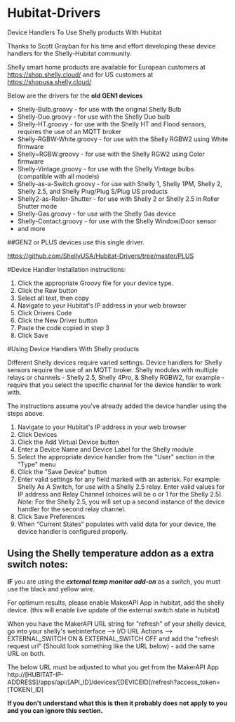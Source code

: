 # Hubitat-Drivers
Device Handlers To Use Shelly products With Hubitat

Thanks to Scott Grayban for his time and effort developing these device handlers for the Shelly-Hubitat community.

Shelly smart home products are available for European customers at https://shop.shelly.cloud/ and for US customers at https://shopusa.shelly.cloud/

Below are the drivers for the **old GEN1 devices**

* Shelly-Bulb.groovy - for use with the original Shelly Bulb
* Shelly-Duo.groovy - for use with the Shelly Duo bulb
* Shelly-HT.groovy - for use with the Shelly HT and Flood sensors, requires the use of an MQTT broker
* Shelly-RGBW-White.groovy - for use with the Shelly RGBW2 using White firmware
* Shelly=RGBW.groovy - for use with the Shelly RGW2 using Color firmware
* Shelly-Vintage.groovy - for use with the Shelly Vintage bulbs (compatible with all models)
* Shelly-as-a-Switch.groovy - for use with Shelly 1, Shelly 1PM, Shelly 2, Shelly 2.5, and Shelly Plug/Plug S/Plug US products
* Shelly2-as-Roller-Shutter - for use with Shelly 2 or Shelly 2.5 in Roller Shutter mode
* Shelly-Gas.groovy - for use with the Shelly Gas device
* Shelly-Contact.groovy - for use with the Shelly Window/Door sensor
* and more


##GEN2 or PLUS devices use this single driver.

https://github.com/ShellyUSA/Hubitat-Drivers/tree/master/PLUS


#Device Handler Installation instructions:

1. Click the appropriate Groovy file for your device type.
2. Click the Raw button 
3. Select all text, then copy
4. Navigate to your Hubitat's IP address in your web browser
5. Click Drivers Code
6. Click the New Driver button
7. Paste the code copied in step 3
8. Click Save

#Using Device Handlers With Shelly products

Different Shelly devices require varied settings. Device handlers for Shelly sensors require the use of an MQTT broker. Shelly modules with multiple relays or channels - Shelly 2.5, Shelly 4Pro, & Shelly RGBW2, for example - require that you select the specific channel for the device handler to work with.

The instructions assume you've already added the device handler using the steps above.

1. Navigate to your Hubitat's IP address in your web browser
2. Click Devices
3. Click the Add Virtual Device button
4. Enter a Device Name and Device Label for the Shelly module
5. Select  the appropriate device handler from the "User" section in the "Type" menu
6. Click the "Save Device" button
7. Enter valid settings for any field marked with an asterisk. For example: Shelly As A Switch, for use with a Shelly 2.5 relay. Enter valid values for IP address and Relay Channel (choices will be o or 1 for the Shelly 2.5).  *Note:* For the Shelly 2.5, you will set up a second instance of the device handler for the second relay channel.
8. Click Save Preferences
9. When "Current States" populates with valid data for your device, the device handler is configured properly.

## Using the Shelly temperature addon as a extra switch notes:

**IF** you are using the **_external temp monitor add-on_** as a switch, you must use the black and yellow wire.

For optimum results, please enable MakerAPI App in hubitat, add the shelly device. (this will enable live update of the external switch state in hubitat)

When you have the MakerAPI URL string for "refresh" of your shelly device, go into your shelly's webinterface --> I/O URL Actions --> EXTERNAL_SWITCH ON & EXTERNAL_SWITCH OFF and add the "refresh request url" (Should look something like the URL below) - add the same URL on both.

The below URL must be adjusted to what you get from the MakerAPI App<br>
http://[HUBITAT-IP-ADDRESS]/apps/api/[API_ID]/devices/[DEVICEID]/refresh?access_token=[TOKENI_ID]

**If you don't understand what this is then it probably does not apply to you and you can ignore this section.**
